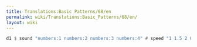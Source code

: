 ```yaml
---
title: Translations:Basic Patterns/68/en
permalink: wiki/Translations:Basic_Patterns/68/en/
layout: wiki
---
```


``` Haskell
d1 $ sound "numbers:1 numbers:2 numbers:3 numbers:4" # speed "1 1.5 2 0.5"
```
